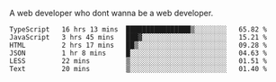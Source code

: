 A web developer who dont wanna be a web developer.

<!--START_SECTION:waka-->

```text
TypeScript   16 hrs 13 mins  ████████████████▒░░░░░░░░   65.82 %
JavaScript   3 hrs 45 mins   ███▓░░░░░░░░░░░░░░░░░░░░░   15.21 %
HTML         2 hrs 17 mins   ██▒░░░░░░░░░░░░░░░░░░░░░░   09.28 %
JSON         1 hr 8 mins     █░░░░░░░░░░░░░░░░░░░░░░░░   04.63 %
LESS         22 mins         ▒░░░░░░░░░░░░░░░░░░░░░░░░   01.51 %
Text         20 mins         ▒░░░░░░░░░░░░░░░░░░░░░░░░   01.40 %
```

<!--END_SECTION:waka-->

